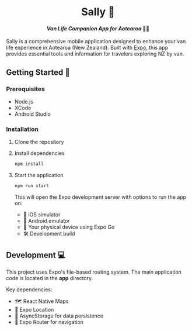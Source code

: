 <div align="center">
  
# Sally 🚐

#### *Van Life Companion App for Aotearoa* 🌿🌊

</div>

Sally is a comprehensive mobile application designed to enhance your van life experience in Aotearoa (New Zealand). Built with [Expo](https://expo.dev), this app provides essential tools and information for travelers exploring NZ by van.

## Getting Started 🚀

### Prerequisites

- Node.js
- XCode
- Android Studio

### Installation

1. Clone the repository

2. Install dependencies
   ```bash
   npm install
   ```

3. Start the application
   ```bash
   npm run start
   ```

   This will open the Expo development server with options to run the app on:
   - 📱 iOS simulator
   - 🤖 Android emulator
   - 📲 Your physical device using Expo Go
   - 🛠️ Development build

## Development 💻

This project uses Expo's file-based routing system. The main application code is located in the **app** directory.

Key dependencies:
- 🗺️ React Native Maps
- 📍 Expo Location
- 💾 AsyncStorage for data persistence
- 🧭 Expo Router for navigation
